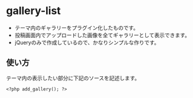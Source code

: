 gallery-list
============

+ テーマ内のギャラリーをプラグイン化したものです。
+ 投稿画面内でアップロードした画像を全てギャラリーとして表示できます。
+ jQueryのみで作成しているので、かなりシンプルな作りです。

使い方
------
テーマ内の表示したい部分に下記のソースを記述します。

    <?php add_gallery(); ?>

